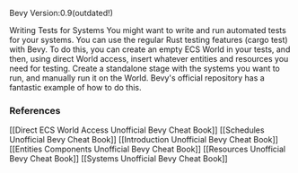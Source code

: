 Bevy Version:0.9(outdated!)


Writing Tests for Systems
You might want to write and run automated tests for your systems.
You can use the regular Rust testing features (cargo test) with Bevy.
To do this, you can create an empty ECS World in your
tests, and then, using direct World access, insert whatever
entities and resources you need for testing. Create
a standalone stage with the systems you want to
run, and manually run it on the World.
Bevy's official repository has a fantastic example of how to do
this.

### References
[[Direct ECS World Access  Unofficial Bevy Cheat Book]] [[Schedules  Unofficial Bevy Cheat Book]] [[Introduction  Unofficial Bevy Cheat Book]] [[Entities Components  Unofficial Bevy Cheat Book]] [[Resources  Unofficial Bevy Cheat Book]] [[Systems  Unofficial Bevy Cheat Book]] 